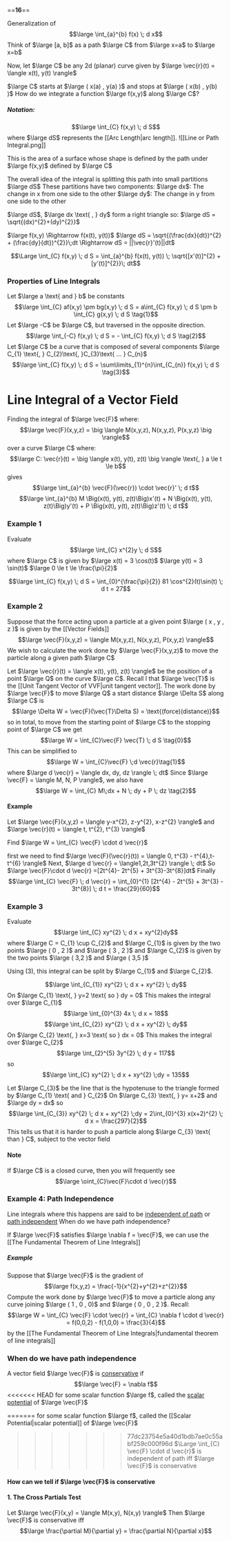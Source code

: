 ==**16**==

Generalization of
$$\large \int_{a}^{b} f(x) \; d x$$
Think of $\large [a, b]$  as a path $\large C$ from $\large x=a$  to $\large x=b$

Now, let $\large C$ be any 2d (planar) curve given by
$\large \vec{r}(t) = \langle x(t), y(t) \rangle$

$\large C$ starts at $\large ( x(a) , y(a) )$  and stops at $\large ( x(b) , y(b) )$
How do we integrate a function $\large f(x,y)$ along $\large C$?

##### Notation:
$$\large \int_{C} f(x,y) \; d S$$
where $\large dS$ represents the [[Arc Length|arc length]].
![[Line or Path Integral.png]]

This is the area of a surface whose shape is defined by the path under $\large f(x,y)$ defined by $\large C$

The overall idea of the integral is splitting this path into small partitions $\large dS$
These partitions have two components:
$\large dx$: The change in x from one side to the other
$\large dy$: The change in y from one side to the other

$\large dS$, $\large dx \text{ , } dy$ form a right triangle so:
$\large dS = \sqrt{(dx)^{2}+(dy)^{2}}$

$\large f(x,y) \Rightarrow f(x(t), y(t))$
$\large dS = \sqrt{(\frac{dx}{dt})^{2} + (\frac{dy}{dt})^{2}}\;dt \Rightarrow dS = ||\vec{r}'(t)||dt$


$$\Large \int_{C} f(x,y) \; d S = \int_{a}^{b} f(x(t), y(t)) \; \sqrt{[x'(t)]^{2} + [y'(t)]^{2}}\; dt$$

### Properties of Line Integrals
Let $\large a \text{ and } b$ be constants
$$\large \int_{C} af(x,y) \pm bg(x,y) \; d S  = a\int_{C} f(x,y) \; d S \pm b \int_{C} g(x,y) \; d S \tag{1}$$
Let $\large -C$ be $\large C$, but traversed in the opposite direction.
$$\large \int_{-C} f(x,y) \; d S = - \int_{C} f(x,y) \; d S \tag{2}$$
Let $\large C$ be a curve that is composed of several components $\large C_{1} \text{, } C_{2}\text{, }C_{3}\text{ ... } C_{n}$ 
$$\large \int_{C} f(x,y) \; d S = \sum\limits_{1}^{n}\int_{C_{n}} f(x,y) \; d S \tag{3}$$


# Line Integral of a Vector Field

Finding the integral of $\large \vec{F}$ where:
$$\large \vec{F}(x,y,z) = \big \langle M(x,y,z), N(x,y,z), P(x,y,z) \big \rangle$$
over a curve $\large C$ where:
$$\large C: \vec{r}(t) = \big \langle x(t), y(t), z(t) \big \rangle \text{, } a \le t \le b$$
gives
$$\large \int_{a}^{b} \vec{F}(\vec{r}) \cdot \vec{r}'  \; d t$$
$$\large \int_{a}^{b} M \Big(x(t), y(t), z(t)\Big)x'(t) + N \Big(x(t), y(t), z(t)\Big)y'(t) + P \Big(x(t), y(t), z(t)\Big)z'(t) \; d t$$



### Example 1

Evaluate
$$\large \int_{C} x^{2}y \; d S$$
where $\large C$ is given by
$\large x(t) = 3 \cos(t)$
$\large y(t) = 3 \sin(t)$
$\large 0 \le t \le \frac{\pi}{2}$

$$\large \int_{C} f(x,y) \; d S = \int_{0}^{\frac{\pi}{2}} 81 \cos^{2}(t)\sin(t) \; d t = 27$$


### Example 2

Suppose that the force acting upon a particle at a given point $\large ( x , y , z )$ is given by the [[Vector Fields]]
$$\large \vec{F}(x,y,z) = \langle M(x,y,z), N(x,y,z), P(x,y,z) \rangle$$
We wish to calculate the work done by $\large \vec{F}(x,y,z)$ to move the particle along a given path $\large C$

Let $\large \vec{r}(t) = \langle x(t), y(t), z(t) \rangle$ be the position of a point $\large Q$ on the curve $\large C$. Recall l that $\large \vec{T}$ is the [[Unit Tangent Vector of VVF|unit tangent vector]]. The work done by $\large \vec{F}$ to move $\large Q$ a start distance $\large \Delta S$ along $\large C$ is
$$\large \Delta W = \vec{F}(\vec{T}\Delta S) = \text{(force)(distance)}$$
so in total, to move from the starting point of $\large C$ to the stopping point of $\large C$ we get
$$\large W = \int_{C}\vec{F} \vec{T} \; d S \tag{0}$$
This can be simplified to
$$\large W = \int_{C}\vec{F} \;d \vec{r}\tag{1}$$
where 
$\large d \vec{r} = \langle dx, dy, dz \rangle \; dt$
Since $\large \vec{F}  = \langle M, N, P \rangle$, we also have
$$\large W = \int_{C} M\;dx +  N \; dy + P \; dz \tag{2}$$

#### Example

Let 
$\large \vec{F}(x,y,z) = \langle y-x^{2}, z-y^{2}, x-z^{2} \rangle$
and
$\large \vec{r}(t) = \langle t, t^{2}, t^{3} \rangle$

Find
$\large W = \int_{C} \vec{F} \cdot d \vec{r}$

first we need to find
$\large \vec{F}(\vec{r}(t)) = \langle 0, t^{3} - t^{4},t-t^{6} \rangle$
Next,
$\large d \vec{r} = \langle1,2t,3t^{2} \rangle \; dt$
So
$\large \vec{F}\cdot d \vec{r} =[2t^{4}- 2t^{5} + 3t^{3}-3t^{8}]dt$
Finally
$$\large \int_{C} \vec{F} \; d \vec{r} = \int_{0}^{1} [2t^{4} - 2t^{5} + 3t^{3} - 3t^{8}] \; d t = \frac{29}{60}$$

### Example 3

Evaluate 
$$\large \int_{C} xy^{2} \; d x + xy^{2}dy$$
where $\large C = C_{1} \cup C_{2}$ 
and $\large C_{1}$ is given by the two points $\large ( 0 , 2 )$ and $\large ( 3 , 2 )$
and $\large C_{2}$ is given by the two points $\large ( 3,2   )$ and $\large ( 3,5  )$

Using (3), this integral can be split by $\large C_{1}$ and $\large C_{2}$.

$$\large \int_{C_{1}} xy^{2} \; d x + xy^{2} \; dy$$
On $\large  C_{1} \text{, } y=2 \text{ so } dy = 0$
This makes the integral over $\large C_{1}$
$$\large \int_{0}^{3} 4x \; d x = 18$$
$$\large \int_{C_{2}} xy^{2} \; d x + xy^{2} \; dy$$
On $\large C_{2} \text{, } x=3 \text{ so } dx = 0$
This makes the integral over $\large C_{2}$
$$\large \int_{2}^{5} 3y^{2} \; d y = 117$$
so 
$$\large \int_{C} xy^{2} \; d x + xy^{2} \;dy = 135$$

Let $\large C_{3}$ be the line that is the hypotenuse to the triangle formed by $\large C_{1} \text{ and } C_{2}$
On $\large C_{3} \text{, } y= x+2$ and $\large dy = dx$ so
$$\large \int_{C_{3}} xy^{2} \; d x + xy^{2} \;dy = 2\int_{0}^{3} x(x+2)^{2} \; d x = \frac{297}{2}$$
This tells us that it is harder to push a particle along $\large C_{3} \text{ than } C$, subject to the vector field 

#### Note
If $\large C$ is a closed curve, then you will frequently see
$$\large \oint_{C}\vec{F}\cdot d \vec{r}$$

### Example 4: Path Independence

Line integrals where this happens are said to be <u>independent of path</u> or <u>path independent</u>
When do we have path independence?

If $\large \vec{F}$ satisfies $\large \nabla f = \vec{F}$, we can use the [[The Fundamental Theorem of Line Integrals]]

##### Example
Suppose that $\large \vec{F}$ is the gradient of
$$\large f(x,y,z) = \frac{-1}{x^{2}+y^{2}+z^{2}}$$
Compute the work done by $\large \vec{F}$ to move a particle along any curve joining $\large ( 1 , 0 ,  0)$ and $\large ( 0 , 0 , 2 )$.
Recall:
$$\large W = \int_{C} \vec{F} \cdot \vec{r} = \int_{C} \nabla f \cdot d \vec{r} = f(0,0,2) - f(1,0,0) = \frac{3}{4}$$
by the [[The Fundamental Theorem of Line Integrals|fundamental theorem of line integrals]]

### When do we have path independence

A vector field $\large \vec{F}$ is <u>conservative</u> if
$$\large \vec{F} = \nabla f$$
<<<<<<< HEAD
for some scalar function $\large f$, called the <u>scalar potential</u> of $\large \vec{F}$
 
=======
for some scalar function $\large f$, called the [[Scalar Potential|scalar potential]] of $\large \vec{F}$

>>>>>>> 77dc23754e5a40d1bdb7ae0c55abf259c000f96d
$\Large \int_{C} \vec{F} \cdot d \vec{r}$ 
is independent of path iff $\large \vec{F}$ is conservative

#### How can we tell if $\large \vec{F}$ is conservative

#### 1. The Cross Partials Test
Let $\large \vec{F}(x,y) = \langle M(x,y), N(x,y) \rangle$
Then $\large \vec{F}$ is conservative iff
$$\large \frac{\partial M}{\partial y} = \frac{\partial N}{\partial x}$$

